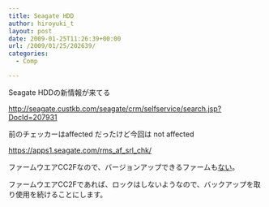 ```yaml
---
title: Seagate HDD
author: hiroyuki_t
layout: post
date: 2009-01-25T11:26:39+00:00
url: /2009/01/25/202639/
categories:
  - Comp

---
```

<div class="section">
  <p>
    Seagate HDDの新情報が来てる
  </p>
  
  <p>
    <a href="http://seagate.custkb.com/seagate/crm/selfservice/search.jsp?DocId=207931" target="_blank">http://seagate.custkb.com/seagate/crm/selfservice/search.jsp?DocId=207931</a>
  </p>
  
  <p>
  </p>
  
  <p>
    前のチェッカーはaffected だったけど今回は not affected
  </p>
  
  <p>
    <a href="https://apps1.seagate.com/rms_af_srl_chk/" target="_blank">https://apps1.seagate.com/rms_af_srl_chk/</a>
  </p>
  
  <p>
  </p>
  
  <p>
    ファームウエアCC2Fなので、バージョンアップできるファームも<a href="http://seagate.custkb.com/seagate/crm/selfservice/search.jsp?DocId=207957" target="_blank">ない</a>。
  </p>
  
  <p>
    ファームウエアCC2Fであれば、ロックはしないようなので、バックアップを取り使用を続けることにします。
  </p>
</div>